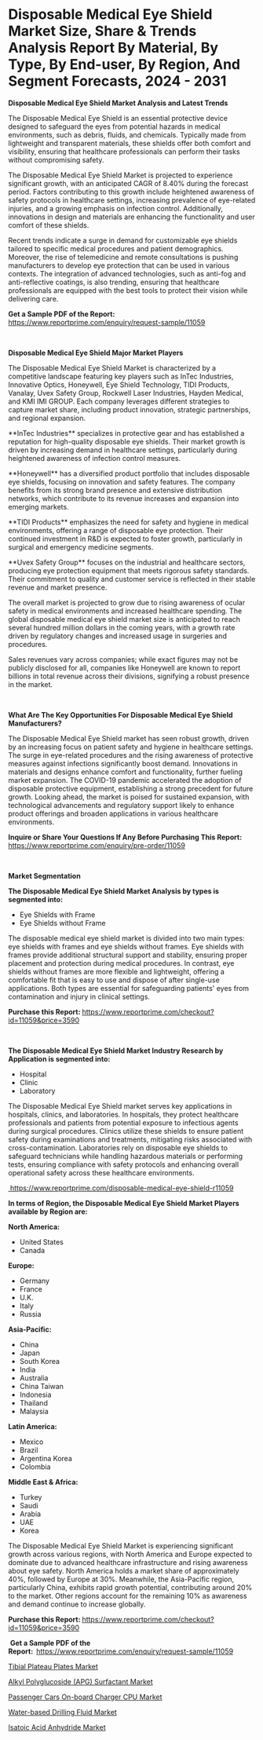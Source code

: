 <p><h1>Disposable Medical Eye Shield Market Size, Share & Trends Analysis Report By Material, By Type, By End-user, By Region, And Segment Forecasts, 2024 - 2031</h1></p><p><strong>Disposable Medical Eye Shield Market Analysis and Latest Trends</strong></p>
<p><p>The Disposable Medical Eye Shield is an essential protective device designed to safeguard the eyes from potential hazards in medical environments, such as debris, fluids, and chemicals. Typically made from lightweight and transparent materials, these shields offer both comfort and visibility, ensuring that healthcare professionals can perform their tasks without compromising safety.</p><p>The Disposable Medical Eye Shield Market is projected to experience significant growth, with an anticipated CAGR of 8.40% during the forecast period. Factors contributing to this growth include heightened awareness of safety protocols in healthcare settings, increasing prevalence of eye-related injuries, and a growing emphasis on infection control. Additionally, innovations in design and materials are enhancing the functionality and user comfort of these shields.</p><p>Recent trends indicate a surge in demand for customizable eye shields tailored to specific medical procedures and patient demographics. Moreover, the rise of telemedicine and remote consultations is pushing manufacturers to develop eye protection that can be used in various contexts. The integration of advanced technologies, such as anti-fog and anti-reflective coatings, is also trending, ensuring that healthcare professionals are equipped with the best tools to protect their vision while delivering care.</p></p>
<p><strong>Get a Sample PDF of the Report:&nbsp;</strong> <a href="https://www.reportprime.com/enquiry/request-sample/11059">https://www.reportprime.com/enquiry/request-sample/11059</a></p>
<p>&nbsp;</p>
<p><strong>Disposable Medical Eye Shield Major Market Players</strong></p>
<p><p>The Disposable Medical Eye Shield Market is characterized by a competitive landscape featuring key players such as InTec Industries, Innovative Optics, Honeywell, Eye Shield Technology, TIDI Products, Vanalay, Uvex Safety Group, Rockwell Laser Industries, Hayden Medical, and KMI IMI GROUP. Each company leverages different strategies to capture market share, including product innovation, strategic partnerships, and regional expansion.</p><p>**InTec Industries** specializes in protective gear and has established a reputation for high-quality disposable eye shields. Their market growth is driven by increasing demand in healthcare settings, particularly during heightened awareness of infection control measures. </p><p>**Honeywell** has a diversified product portfolio that includes disposable eye shields, focusing on innovation and safety features. The company benefits from its strong brand presence and extensive distribution networks, which contribute to its revenue increases and expansion into emerging markets.</p><p>**TIDI Products** emphasizes the need for safety and hygiene in medical environments, offering a range of disposable eye protection. Their continued investment in R&D is expected to foster growth, particularly in surgical and emergency medicine segments.</p><p>**Uvex Safety Group** focuses on the industrial and healthcare sectors, producing eye protection equipment that meets rigorous safety standards. Their commitment to quality and customer service is reflected in their stable revenue and market presence.</p><p>The overall market is projected to grow due to rising awareness of ocular safety in medical environments and increased healthcare spending. The global disposable medical eye shield market size is anticipated to reach several hundred million dollars in the coming years, with a growth rate driven by regulatory changes and increased usage in surgeries and procedures.</p><p>Sales revenues vary across companies; while exact figures may not be publicly disclosed for all, companies like Honeywell are known to report billions in total revenue across their divisions, signifying a robust presence in the market.</p></p>
<p>&nbsp;</p>
<p><strong>What Are The Key Opportunities For Disposable Medical Eye Shield Manufacturers?</strong></p>
<p><p>The Disposable Medical Eye Shield market has seen robust growth, driven by an increasing focus on patient safety and hygiene in healthcare settings. The surge in eye-related procedures and the rising awareness of protective measures against infections significantly boost demand. Innovations in materials and designs enhance comfort and functionality, further fueling market expansion. The COVID-19 pandemic accelerated the adoption of disposable protective equipment, establishing a strong precedent for future growth. Looking ahead, the market is poised for sustained expansion, with technological advancements and regulatory support likely to enhance product offerings and broaden applications in various healthcare environments.</p></p>
<p><strong>Inquire or Share Your Questions If Any Before Purchasing This Report:</strong> <a href="https://www.reportprime.com/enquiry/pre-order/11059">https://www.reportprime.com/enquiry/pre-order/11059</a></p>
<p>&nbsp;</p>
<p><strong>Market Segmentation</strong></p>
<p><strong>The Disposable Medical Eye Shield Market Analysis by types is segmented into:</strong></p>
<p><ul><li>Eye Shields with Frame</li><li>Eye Shields without Frame</li></ul></p>
<p><p>The disposable medical eye shield market is divided into two main types: eye shields with frames and eye shields without frames. Eye shields with frames provide additional structural support and stability, ensuring proper placement and protection during medical procedures. In contrast, eye shields without frames are more flexible and lightweight, offering a comfortable fit that is easy to use and dispose of after single-use applications. Both types are essential for safeguarding patients' eyes from contamination and injury in clinical settings.</p></p>
<p><strong>Purchase this Report:&nbsp;</strong><a href="https://www.reportprime.com/checkout?id=11059&price=3590">https://www.reportprime.com/checkout?id=11059&price=3590</a></p>
<p>&nbsp;</p>
<p><strong>The Disposable Medical Eye Shield Market Industry Research by Application is segmented into:</strong></p>
<p><ul><li>Hospital</li><li>Clinic</li><li>Laboratory</li></ul></p>
<p><p>The Disposable Medical Eye Shield market serves key applications in hospitals, clinics, and laboratories. In hospitals, they protect healthcare professionals and patients from potential exposure to infectious agents during surgical procedures. Clinics utilize these shields to ensure patient safety during examinations and treatments, mitigating risks associated with cross-contamination. Laboratories rely on disposable eye shields to safeguard technicians while handling hazardous materials or performing tests, ensuring compliance with safety protocols and enhancing overall operational safety across these healthcare environments.</p></p>
<p><a href="https://www.reportprime.com/disposable-medical-eye-shield-r11059">&nbsp;https://www.reportprime.com/disposable-medical-eye-shield-r11059</a></p>
<p><strong>In terms of Region, the Disposable Medical Eye Shield Market Players available by Region are:</strong></p>
<p>
    <p> <strong> North America: </strong>
        <ul>
            <li>United States</li>
            <li>Canada</li>
        </ul>
        </p> 
    <p> <strong> Europe: </strong>
        <ul>
            <li>Germany</li>
            <li>France</li>
            <li>U.K.</li>
            <li>Italy</li>
            <li>Russia</li>
        </ul>
        </p> 
    <p> <strong> Asia-Pacific: </strong>
        <ul>
            <li>China</li>
            <li>Japan</li>
            <li>South Korea</li>
            <li>India</li>
            <li>Australia</li>
            <li>China Taiwan</li>
            <li>Indonesia</li>
            <li>Thailand</li>
            <li>Malaysia</li>
        </ul>
        </p> 
    <p> <strong> Latin America: </strong>
        <ul>
            <li>Mexico</li>
            <li>Brazil</li>
            <li>Argentina Korea</li>
            <li>Colombia</li>
        </ul>
        </p> 
    <p> <strong> Middle East & Africa: </strong>
        <ul>
            <li>Turkey</li>
            <li>Saudi</li>
            <li>Arabia</li>
            <li>UAE</li>
            <li>Korea</li>
        </ul>
    </p>
    </p>
<p><p>The Disposable Medical Eye Shield Market is experiencing significant growth across various regions, with North America and Europe expected to dominate due to advanced healthcare infrastructure and rising awareness about eye safety. North America holds a market share of approximately 40%, followed by Europe at 30%. Meanwhile, the Asia-Pacific region, particularly China, exhibits rapid growth potential, contributing around 20% to the market. Other regions account for the remaining 10% as awareness and demand continue to increase globally.</p></p>
<p><strong>Purchase this Report: </strong><a href="https://www.reportprime.com/checkout?id=11059&price=3590">https://www.reportprime.com/checkout?id=11059&price=3590</a></p>
<p>&nbsp;<strong>Get a Sample PDF of the Report:&nbsp;&nbsp;</strong><a href="https://www.reportprime.com/enquiry/request-sample/11059">https://www.reportprime.com/enquiry/request-sample/11059</a></p>
<p><strong></strong></p>
<p><p><a href="https://github.com/CarolynWatkins697/Market-Research-Report-List-1/blob/main/tibial-plateau-plates-market.md">Tibial Plateau Plates Market</a></p><p><a href="https://medium.com/@diegomoen/the-global-alkyl-polyglucoside-apg-surfactant-market-identifies-drivers-restraints-1b4fdf4ad38f">Alkyl Polyglucoside (APG) Surfactant Market</a></p><p><a href="https://issuu.com/reportprime-2/docs/passenger-cars-on-board-charger-cpu_63a8ba8142e992">Passenger Cars On-board Charger CPU Market</a></p><p><a href="https://medium.com/@diegomoen/the-water-based-drilling-fluid-industry-analysis-report-offers-a-comprehensive-and-current-ea7ebcc677dc">Water-based Drilling Fluid Market</a></p><p><a href="https://www.linkedin.com/pulse/isatoic-acid-anhydride-industry-sector-market-dynamics-future-crzoc?trackingId=PJyrDKXoQ8uBTeFAakbj7g%3D%3D">Isatoic Acid Anhydride Market</a></p></p>